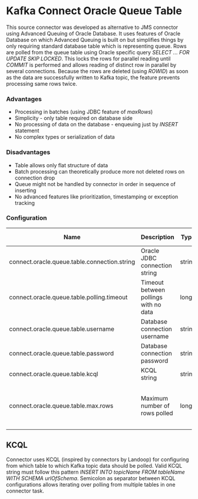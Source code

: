 Kafka Connect Oracle Queue Table
================================

This source connector was developed as alternative to JMS connector using Advanced Queuing of Oracle Database. It uses features of Oracle Database on which Advanced Queuing is built on but simplifies things by only requiring standard database table which is representing queue. Rows are polled from the queue table using Oracle specific query _SELECT ... FOR UPDATE SKIP LOCKED_. This locks the rows for parallel reading until _COMMIT_ is performed and allows reading of distinct row in parallel by several connections. Because the rows are deleted (using _ROWID_) as soon as the data are successfully written to Kafka topic, the feature prevents processing same rows twice. 

### Advantages
* Processing in batches (using JDBC feature of _maxRows_)
* Simplicity - only table required on database side
* No processing of data on the database - enqueuing just by _INSERT_ statement
* No complex types or serialization of data

### Disadvantages
* Table allows only flat structure of data
* Batch processing can theoretically produce more not deleted rows on connection drop
* Queue might not be handled by connector in order in sequence of inserting
* No advanced features like prioritization, timestamping or exception tracking

### Configuration
| Name                                         | Description                           | Type   | Default | Valid values                              |
| ---------------------------------------------|---------------------------------------|--------|---------|-------------------------------------------|
| connect.oracle.queue.table.connection.string | Oracle JDBC connection string         | string | 0       |                                           | 
| connect.oracle.queue.table.polling.timeout   | Timeout between pollings with no data | long   |         |                                           | 
| connect.oracle.queue.table.username          | Database connection username          | string |         |                                           |
| connect.oracle.queue.table.password          | Database connection password          | string |         |                                           |
| connect.oracle.queue.table.kcql              | KCQL string                           | string |         |                                           |
| connect.oracle.queue.table.max.rows          | Maximum number of rows polled         | long   |         | lower than maximum number of open cursors |

## KCQL

Connector uses KCQL (inspired by connectors by Landoop) for configuring from which table to which Kafka topic data should be polled. Valid KCQL string must follow this pattern  _INSERT INTO topicName FROM tableName WITH SCHEMA urlOfSchema_. Semicolon as separator between KCQL configurations allows iterating over polling from multiple tables in one connector task.
